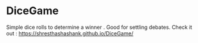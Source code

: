 # DiceGame
Simple dice rolls to determine a winner . Good for settling debates. 
Check it out : 
https://shresthashashank.github.io/DiceGame/

